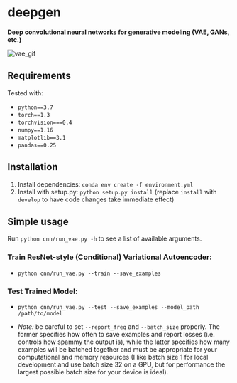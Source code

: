 # deepgen

**Deep convolutional neural networks for generative modeling (VAE, GANs, etc.)**

![vae_gif](examples/Gif-2019-52-26-09-52-24.gif)

## Requirements
Tested with:
- `python==3.7`
- `torch==1.3`
- `torchvision===0.4`
- `numpy==1.16`
- `matplotlib==3.1`
- `pandas==0.25`

## Installation
1. Install dependencies: `conda env create -f environment.yml`
2. Install with setup.py: `python setup.py install` (replace `install` with `develop` to have code changes take immediate effect)

## Simple usage

Run `python cnn/run_vae.py -h` to see a list of available arguments.

### Train ResNet-style (Conditional) Variational Autoencoder:
- `python cnn/run_vae.py --train --save_examples`

### Test Trained Model:
- `python cnn/run_vae.py --test --save_examples --model_path /path/to/model`

- *Note:* be careful to set `--report_freq` and `--batch_size` properly. The former specifies how often to save examples and report losses (i.e. controls how spammy the output is), while the latter specifies how many examples will be batched together and must be appropriate for your computational and memory resources (I like batch size 1 for local development and use batch size 32 on a GPU,  but for performance the largest possible batch size for your device is ideal).
